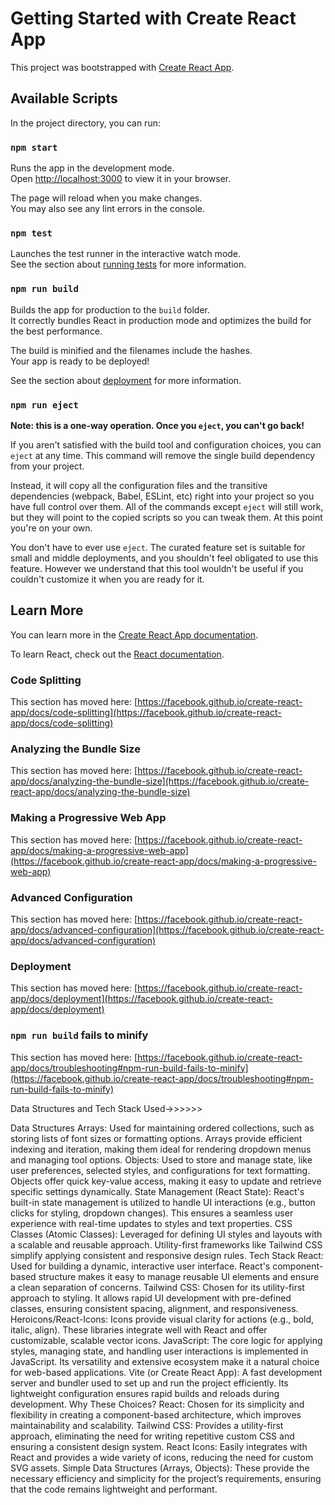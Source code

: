 # Getting Started with Create React App

This project was bootstrapped with [Create React App](https://github.com/facebook/create-react-app).

## Available Scripts

In the project directory, you can run:

### `npm start`

Runs the app in the development mode.\
Open [http://localhost:3000](http://localhost:3000) to view it in your browser.

The page will reload when you make changes.\
You may also see any lint errors in the console.

### `npm test`

Launches the test runner in the interactive watch mode.\
See the section about [running tests](https://facebook.github.io/create-react-app/docs/running-tests) for more information.

### `npm run build`

Builds the app for production to the `build` folder.\
It correctly bundles React in production mode and optimizes the build for the best performance.

The build is minified and the filenames include the hashes.\
Your app is ready to be deployed!

See the section about [deployment](https://facebook.github.io/create-react-app/docs/deployment) for more information.

### `npm run eject`

**Note: this is a one-way operation. Once you `eject`, you can't go back!**

If you aren't satisfied with the build tool and configuration choices, you can `eject` at any time. This command will remove the single build dependency from your project.

Instead, it will copy all the configuration files and the transitive dependencies (webpack, Babel, ESLint, etc) right into your project so you have full control over them. All of the commands except `eject` will still work, but they will point to the copied scripts so you can tweak them. At this point you're on your own.

You don't have to ever use `eject`. The curated feature set is suitable for small and middle deployments, and you shouldn't feel obligated to use this feature. However we understand that this tool wouldn't be useful if you couldn't customize it when you are ready for it.

## Learn More

You can learn more in the [Create React App documentation](https://facebook.github.io/create-react-app/docs/getting-started).

To learn React, check out the [React documentation](https://reactjs.org/).

### Code Splitting

This section has moved here: [https://facebook.github.io/create-react-app/docs/code-splitting](https://facebook.github.io/create-react-app/docs/code-splitting)

### Analyzing the Bundle Size

This section has moved here: [https://facebook.github.io/create-react-app/docs/analyzing-the-bundle-size](https://facebook.github.io/create-react-app/docs/analyzing-the-bundle-size)

### Making a Progressive Web App

This section has moved here: [https://facebook.github.io/create-react-app/docs/making-a-progressive-web-app](https://facebook.github.io/create-react-app/docs/making-a-progressive-web-app)

### Advanced Configuration

This section has moved here: [https://facebook.github.io/create-react-app/docs/advanced-configuration](https://facebook.github.io/create-react-app/docs/advanced-configuration)

### Deployment

This section has moved here: [https://facebook.github.io/create-react-app/docs/deployment](https://facebook.github.io/create-react-app/docs/deployment)

### `npm run build` fails to minify

This section has moved here: [https://facebook.github.io/create-react-app/docs/troubleshooting#npm-run-build-fails-to-minify](https://facebook.github.io/create-react-app/docs/troubleshooting#npm-run-build-fails-to-minify)


Data Structures and Tech Stack Used->>>>>>

Data Structures
Arrays:
Used for maintaining ordered collections, such as storing lists of font sizes or formatting options. Arrays provide efficient indexing and iteration, making them ideal for rendering dropdown menus and managing tool options.
Objects:
Used to store and manage state, like user preferences, selected styles, and configurations for text formatting. Objects offer quick key-value access, making it easy to update and retrieve specific settings dynamically.
State Management (React State):
React's built-in state management is utilized to handle UI interactions (e.g., button clicks for styling, dropdown changes). This ensures a seamless user experience with real-time updates to styles and text properties.
CSS Classes (Atomic Classes):
Leveraged for defining UI styles and layouts with a scalable and reusable approach. Utility-first frameworks like Tailwind CSS simplify applying consistent and responsive design rules.
Tech Stack
React:
Used for building a dynamic, interactive user interface. React's component-based structure makes it easy to manage reusable UI elements and ensure a clean separation of concerns.
Tailwind CSS:
Chosen for its utility-first approach to styling. It allows rapid UI development with pre-defined classes, ensuring consistent spacing, alignment, and responsiveness.
Heroicons/React-Icons:
Icons provide visual clarity for actions (e.g., bold, italic, align). These libraries integrate well with React and offer customizable, scalable vector icons.
JavaScript:
The core logic for applying styles, managing state, and handling user interactions is implemented in JavaScript. Its versatility and extensive ecosystem make it a natural choice for web-based applications.
Vite (or Create React App):
A fast development server and bundler used to set up and run the project efficiently. Its lightweight configuration ensures rapid builds and reloads during development.
Why These Choices?
React: Chosen for its simplicity and flexibility in creating a component-based architecture, which improves maintainability and scalability.
Tailwind CSS:
Provides a utility-first approach, eliminating the need for writing repetitive custom CSS and ensuring a consistent design system.
React Icons:
Easily integrates with React and provides a wide variety of icons, reducing the need for custom SVG assets.
Simple Data Structures (Arrays, Objects):
These provide the necessary efficiency and simplicity for the project’s requirements, ensuring that the code remains lightweight and performant.
